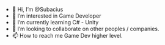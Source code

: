- 👋 Hi, I’m @Subacius
- 👀 I’m interested in Game Developer
- 🌱 I’m currently learning C# - Unity
- 💞️ I’m looking to collaborate on other peoples / companies.
- 📫 How to reach me Game Dev higher level.

<!---
Subacius/Subacius is a ✨ special ✨ repository because its `README.md` (this file) appears on your GitHub profile.
You can click the Preview link to take a look at your changes.
--->
